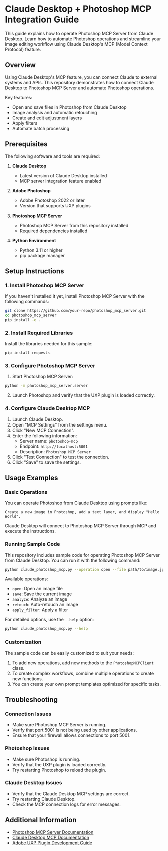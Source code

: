 # Claude Desktop + Photoshop MCP Integration Guide

This guide explains how to operate Photoshop MCP Server from Claude Desktop. Learn how to automate Photoshop operations and streamline your image editing workflow using Claude Desktop's MCP (Model Context Protocol) feature.

## Overview

Using Claude Desktop's MCP feature, you can connect Claude to external systems and APIs. This repository demonstrates how to connect Claude Desktop to Photoshop MCP Server and automate Photoshop operations.

Key features:
- Open and save files in Photoshop from Claude Desktop
- Image analysis and automatic retouching
- Create and edit adjustment layers
- Apply filters
- Automate batch processing

## Prerequisites

The following software and tools are required:

1. **Claude Desktop**
   - Latest version of Claude Desktop installed
   - MCP server integration feature enabled

2. **Adobe Photoshop**
   - Adobe Photoshop 2022 or later
   - Version that supports UXP plugins

3. **Photoshop MCP Server**
   - Photoshop MCP Server from this repository installed
   - Required dependencies installed

4. **Python Environment**
   - Python 3.11 or higher
   - pip package manager

## Setup Instructions

### 1. Install Photoshop MCP Server

If you haven't installed it yet, install Photoshop MCP Server with the following commands:

```bash
git clone https://github.com/your-repo/photoshop_mcp_server.git
cd photoshop_mcp_server
pip install -e .
```

### 2. Install Required Libraries

Install the libraries needed for this sample:

```bash
pip install requests
```

### 3. Configure Photoshop MCP Server

1. Start Photoshop MCP Server:

```bash
python -m photoshop_mcp_server.server
```

2. Launch Photoshop and verify that the UXP plugin is loaded correctly.

### 4. Configure Claude Desktop MCP

1. Launch Claude Desktop.
2. Open "MCP Settings" from the settings menu.
3. Click "New MCP Connection".
4. Enter the following information:
   - Server name: `photoshop-mcp`
   - Endpoint: `http://localhost:5001`
   - Description: `Photoshop MCP Server`
5. Click "Test Connection" to test the connection.
6. Click "Save" to save the settings.

## Usage Examples

### Basic Operations

You can operate Photoshop from Claude Desktop using prompts like:

```
Create a new image in Photoshop, add a text layer, and display "Hello World".
```

Claude Desktop will connect to Photoshop MCP Server through MCP and execute the instructions.

### Running Sample Code

This repository includes sample code for operating Photoshop MCP Server from Claude Desktop. You can run it with the following command:

```bash
python claude_photoshop_mcp.py --operation open --file path/to/image.jpg
```

Available operations:
- `open`: Open an image file
- `save`: Save the current image
- `analyze`: Analyze an image
- `retouch`: Auto-retouch an image
- `apply_filter`: Apply a filter

For detailed options, use the `--help` option:

```bash
python claude_photoshop_mcp.py --help
```

### Customization

The sample code can be easily customized to suit your needs:

1. To add new operations, add new methods to the `PhotoshopMCPClient` class.
2. To create complex workflows, combine multiple operations to create new functions.
3. You can create your own prompt templates optimized for specific tasks.

## Troubleshooting

### Connection Issues

- Make sure Photoshop MCP Server is running.
- Verify that port 5001 is not being used by other applications.
- Ensure that your firewall allows connections to port 5001.

### Photoshop Issues

- Make sure Photoshop is running.
- Verify that the UXP plugin is loaded correctly.
- Try restarting Photoshop to reload the plugin.

### Claude Desktop Issues

- Verify that the Claude Desktop MCP settings are correct.
- Try restarting Claude Desktop.
- Check the MCP connection logs for error messages.

## Additional Information

- [Photoshop MCP Server Documentation](https://github.com/StarBoze/Photoshop-MCP-Server/blob/main/docs/)
- [Claude Desktop MCP Documentation](https://claude.ai/docs/mcp)
- [Adobe UXP Plugin Development Guide](https://developer.adobe.com/photoshop/uxp/2022/)